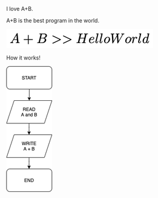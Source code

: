 I love A+B.

A+B is the best program in the world.


!["A + B >> HelloWorld"](pictures/A_+_B_>>_HelloWo.png)

How it works!

!["How it works"](pictures/charts/Untitled_Diagram.png)